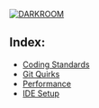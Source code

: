 [![DARKROOM](https://assets.studiofreight.com/darkroom/header.png)](https://github.com/studio-freight/darkroom)

## Index:

- [Coding Standards](https://github.com/studio-freight/darkroom/blob/main/coding-standards.md)
- [Git Quirks](https://github.com/studio-freight/darkroom/blob/main/git-quirks.md)
- [Performance](https://github.com/studio-freight/darkroom/blob/main/performance.md)
- [IDE Setup](https://github.com/studio-freight/darkroom/blob/main/IDE-setup.md)
